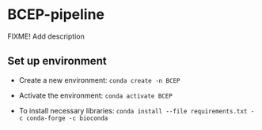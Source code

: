 # BCEP-pipeline

FIXME! Add description

## Set up environment

- Create a new environment:
`conda create -n BCEP`

- Activate the environment:
`conda activate BCEP`

- To install necessary libraries:
`conda install --file requirements.txt -c conda-forge -c bioconda
`
